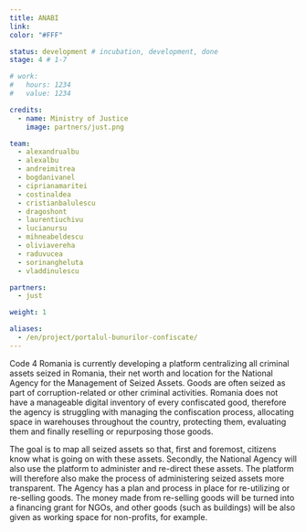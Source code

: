 ```yaml
---
title: ANABI
link: 
color: "#FFF"

status: development # incubation, development, done
stage: 4 # 1-7

# work:
#   hours: 1234
#   value: 1234

credits:
  - name: Ministry of Justice
    image: partners/just.png

team:
  - alexandrualbu
  - alexalbu
  - andreimitrea
  - bogdanivanel
  - ciprianamaritei
  - costinaldea
  - cristianbalulescu
  - dragoshont
  - laurentiuchivu
  - lucianursu
  - mihneabeldescu
  - oliviavereha
  - raduvucea
  - sorinangheluta
  - vladdinulescu

partners:
  - just

weight: 1

aliases:
  - /en/project/portalul-bunurilor-confiscate/
---
```

Code 4 Romania is currently developing a platform centralizing all criminal assets seized in Romania, their net worth and location for the National Agency for the Management of Seized Assets. Goods are often seized as part of corruption-related or other criminal activities. Romania does not have a manageable digital inventory of every confiscated good, therefore the agency is struggling with managing the confiscation process, allocating space in warehouses throughout the country, protecting them, evaluating them and finally reselling or repurposing those goods. 

The goal is to map all seized assets so that, first and foremost, citizens know what is going on with these assets. Secondly, the National Agency will also use the platform to administer and re-direct these assets. The platform will therefore also make the process of administering seized assets more transparent. The Agency has a plan and process in place for re-utilizing or re-selling goods. The money made from re-selling goods will be turned into a financing grant for NGOs, and other goods (such as buildings) will be also given as working space for non-profits, for example.
